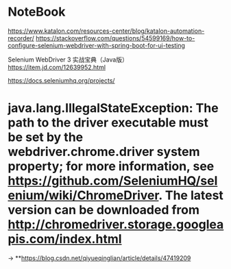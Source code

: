 # NoteBook


https://www.katalon.com/resources-center/blog/katalon-automation-recorder/
https://stackoverflow.com/questions/54599169/how-to-configure-selenium-webdriver-with-spring-boot-for-ui-testing

Selenium WebDriver 3 实战宝典（Java版）https://item.jd.com/12639952.html

https://docs.seleniumhq.org/projects/


# java.lang.IllegalStateException: The path to the driver executable must be set by the webdriver.chrome.driver system property; for more information, see https://github.com/SeleniumHQ/selenium/wiki/ChromeDriver. The latest version can be downloaded from http://chromedriver.storage.googleapis.com/index.html
->
**https://blog.csdn.net/qiyueqinglian/article/details/47419209
